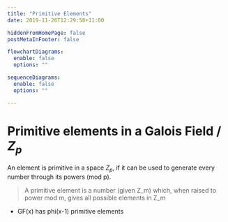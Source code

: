 ```yaml
---
title: "Primitive Elements"
date: 2019-11-26T12:29:58+11:00

hiddenFromHomePage: false
postMetaInFooter: false

flowchartDiagrams:
  enable: false
  options: ""

sequenceDiagrams: 
  enable: false
  options: ""

---
```


# Primitive elements in a Galois Field / $Z_p$

An element is primitive in a space $Z_p$, if it can be used to generate every number through its powers (mod p).

> A primitive element is a number (given Z_m) which, when raised to power mod m, gives all possible elements in Z_m

* GF(x) has phi(x-1) primitive elements

